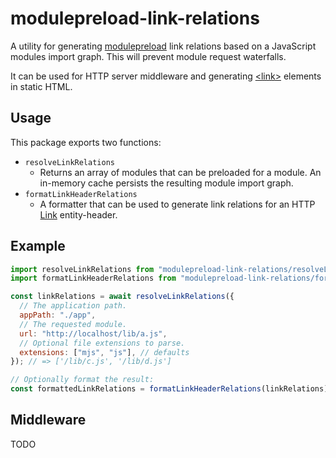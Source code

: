 # modulepreload-link-relations

A utility for generating [modulepreload](https://developer.mozilla.org/en-US/docs/Web/HTML/Attributes/rel/modulepreload) link relations based on a JavaScript modules import graph. This will prevent module request waterfalls.

It can be used for HTTP server middleware and generating [\<link\>](https://developer.mozilla.org/en-US/docs/Web/HTML/Element/link) elements in static HTML.

## Usage

This package exports two functions:

- `resolveLinkRelations`
  - Returns an array of modules that can be preloaded for a module. An in-memory cache persists the resulting module import graph.
- `formatLinkHeaderRelations`
  - A formatter that can be used to generate link relations for an HTTP [Link](https://developer.mozilla.org/en-US/docs/Web/HTTP/Headers/Link) entity-header.

## Example

```js
import resolveLinkRelations from "modulepreload-link-relations/resolveLinkRelations.mjs";
import formatLinkHeaderRelations from "modulepreload-link-relations/formatLinkHeaderRelations.mjs";

const linkRelations = await resolveLinkRelations({
  // The application path.
  appPath: "./app",
  // The requested module.
  url: "http://localhost/lib/a.js",
  // Optional file extensions to parse.
  extensions: ["mjs", "js"], // defaults
}); // => ['/lib/c.js', '/lib/d.js']

// Optionally format the result:
const formattedLinkRelations = formatLinkHeaderRelations(linkRelations); // => </lib/c.js>; rel="modulepreload", </lib/d.js>; rel="modulepreload"
```

## Middleware

TODO
